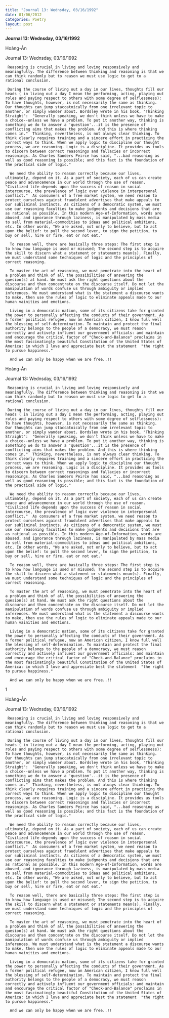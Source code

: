 ```yaml
---
title: "Journal 13: Wednsday, 03/16/1992"
date: 01/06/2012
categories: Poetry
layout: post
---
```


**Journal 13: Wednsday, 03/16/1992**

Hoàng-Ân


Journal 13: Wednsday, 03/16/1992

     Reasoning is crucial in living and loving responsively and meaningfully. The difference between thinking and reasoning is that we can think randomly but to reason we must use logic to get to a rational conclusion.

     During the course of living out a day in our lives, thoughts fill our heads ( in living out a day I mean the performing, acting, playing out roles and paying respect to others with some degree of selflessness): To have thoughts, however, is not necessarily the same as thinking. Our thoughts can jump staccatoically from o­ne irrelevant topic to another, or simply wander about. Bordsley wrote in his book, "Thinking Straight":  "Generally speaking, we don't think unless we have to make a choice--unless we have a problem. To put it another way, thinking is something we do to answer a 'question'...it is the presence of conflicting aims that makes the problem. And this is where thinking comes in."  Thinking, nevertheless, is not always clear thinking. To think clearly requires training and a sincere effort in practicing the correct ways to think. When we apply logic to discipline our thought process, we are reasoning. Logic is a discipline. It provides us tools to discern between correct reasonings and fallacies or incorrect reasonings. As Charles Sanders Peirce has said, "...bad reasoning as well as good reasoning is possible; and this fact is the foundation of the practical side of logic."

      We need the ability to reason correctly because our lives, ultimately, depend o­n it. As a part of society, each of us can create peace and advancemence in our world through the use of reason. "Civilized life depends upon the success of reason in social intercourse, the prevalence of logic over violence in interpersonal conflict."  As consumers of a free market system, we need reason to protect ourselves against fraudulent advertises that make appeals to our subliminal instincts. As citizens of a democratic system, we must use our reasoning faculties to make judgments and decisions that are as rational as possible. In this modern Age-of-Information, words are abused, and ignorance through laziness, is manipulated by mass media to sell from material-commodities to ideas and political ambitions, etc. In other words, "We are asked, not o­nly to believe, but to act upon the belief: to pull the second lever, to sign the petition, to buy or sell, hire or fire, eat or not eat."

      To reason well, there are basically three steps: The first step is to know how language is used or misused; The second step is to acquire the skill to discern what a statement or statements mean(s). Finally, we must understand some techniques of logic and the principles of correct reasoning.

      To master the art of reasoning, we must penetrate into the heart of a problem and think of all the possibilities of answering the quesion(s) at hand. We must ask the right questions about the discourse and then concentrate o­n the discourse itself. Do not let the manipulation of words confuse us through ambiguity or implied inferences. We must understand what is the statement a discourse wants to make, then use the rules of logic to eliminate appeals made to our human vainities and emotions.

      Living in a democratic nation, some of its citizens take for granted the power to personally affecting the conducts of their government. As a former political refugee, now an American citizen, I know full well the blessing of self-determination. To maintain and protect the final authority belongs to the people of a democracy, we must reason correctly and actively influent our government officials: and maintain and encourage the critical factor of "Check-and-Balance" proclaims in the most fascinatingly beautiful Constitution of the United States of America: in which I love and appreciate best the statement  "the right to pursue happiness." 

      And we can o­nly be happy when we are free..!!

Hoàng-Ân


Journal 13: Wednsday, 03/16/1992

     Reasoning is crucial in living and loving responsively and meaningfully. The difference between thinking and reasoning is that we can think randomly but to reason we must use logic to get to a rational conclusion.

     During the course of living out a day in our lives, thoughts fill our heads ( in living out a day I mean the performing, acting, playing out roles and paying respect to others with some degree of selflessness): To have thoughts, however, is not necessarily the same as thinking. Our thoughts can jump staccatoically from o­ne irrelevant topic to another, or simply wander about. Bordsley wrote in his book, "Thinking Straight":  "Generally speaking, we don't think unless we have to make a choice--unless we have a problem. To put it another way, thinking is something we do to answer a 'question'...it is the presence of conflicting aims that makes the problem. And this is where thinking comes in."  Thinking, nevertheless, is not always clear thinking. To think clearly requires training and a sincere effort in practicing the correct ways to think. When we apply logic to discipline our thought process, we are reasoning. Logic is a discipline. It provides us tools to discern between correct reasonings and fallacies or incorrect reasonings. As Charles Sanders Peirce has said, "...bad reasoning as well as good reasoning is possible; and this fact is the foundation of the practical side of logic."

      We need the ability to reason correctly because our lives, ultimately, depend o­n it. As a part of society, each of us can create peace and advancemence in our world through the use of reason. "Civilized life depends upon the success of reason in social intercourse, the prevalence of logic over violence in interpersonal conflict."  As consumers of a free market system, we need reason to protect ourselves against fraudulent advertises that make appeals to our subliminal instincts. As citizens of a democratic system, we must use our reasoning faculties to make judgments and decisions that are as rational as possible. In this modern Age-of-Information, words are abused, and ignorance through laziness, is manipulated by mass media to sell from material-commodities to ideas and political ambitions, etc. In other words, "We are asked, not o­nly to believe, but to act upon the belief: to pull the second lever, to sign the petition, to buy or sell, hire or fire, eat or not eat."

      To reason well, there are basically three steps: The first step is to know how language is used or misused; The second step is to acquire the skill to discern what a statement or statements mean(s). Finally, we must understand some techniques of logic and the principles of correct reasoning.

      To master the art of reasoning, we must penetrate into the heart of a problem and think of all the possibilities of answering the quesion(s) at hand. We must ask the right questions about the discourse and then concentrate o­n the discourse itself. Do not let the manipulation of words confuse us through ambiguity or implied inferences. We must understand what is the statement a discourse wants to make, then use the rules of logic to eliminate appeals made to our human vainities and emotions.

      Living in a democratic nation, some of its citizens take for granted the power to personally affecting the conducts of their government. As a former political refugee, now an American citizen, I know full well the blessing of self-determination. To maintain and protect the final authority belongs to the people of a democracy, we must reason correctly and actively influent our government officials: and maintain and encourage the critical factor of "Check-and-Balance" proclaims in the most fascinatingly beautiful Constitution of the United States of America: in which I love and appreciate best the statement  "the right to pursue happiness." 

      And we can o­nly be happy when we are free..!!

1

Hoàng-Ân


Journal 13: Wednsday, 03/16/1992

     Reasoning is crucial in living and loving responsively and meaningfully. The difference between thinking and reasoning is that we can think randomly but to reason we must use logic to get to a rational conclusion.

     During the course of living out a day in our lives, thoughts fill our heads ( in living out a day I mean the performing, acting, playing out roles and paying respect to others with some degree of selflessness): To have thoughts, however, is not necessarily the same as thinking. Our thoughts can jump staccatoically from o­ne irrelevant topic to another, or simply wander about. Bordsley wrote in his book, "Thinking Straight":  "Generally speaking, we don't think unless we have to make a choice--unless we have a problem. To put it another way, thinking is something we do to answer a 'question'...it is the presence of conflicting aims that makes the problem. And this is where thinking comes in."  Thinking, nevertheless, is not always clear thinking. To think clearly requires training and a sincere effort in practicing the correct ways to think. When we apply logic to discipline our thought process, we are reasoning. Logic is a discipline. It provides us tools to discern between correct reasonings and fallacies or incorrect reasonings. As Charles Sanders Peirce has said, "...bad reasoning as well as good reasoning is possible; and this fact is the foundation of the practical side of logic."

      We need the ability to reason correctly because our lives, ultimately, depend o­n it. As a part of society, each of us can create peace and advancemence in our world through the use of reason. "Civilized life depends upon the success of reason in social intercourse, the prevalence of logic over violence in interpersonal conflict."  As consumers of a free market system, we need reason to protect ourselves against fraudulent advertises that make appeals to our subliminal instincts. As citizens of a democratic system, we must use our reasoning faculties to make judgments and decisions that are as rational as possible. In this modern Age-of-Information, words are abused, and ignorance through laziness, is manipulated by mass media to sell from material-commodities to ideas and political ambitions, etc. In other words, "We are asked, not o­nly to believe, but to act upon the belief: to pull the second lever, to sign the petition, to buy or sell, hire or fire, eat or not eat."

      To reason well, there are basically three steps: The first step is to know how language is used or misused; The second step is to acquire the skill to discern what a statement or statements mean(s). Finally, we must understand some techniques of logic and the principles of correct reasoning.

      To master the art of reasoning, we must penetrate into the heart of a problem and think of all the possibilities of answering the quesion(s) at hand. We must ask the right questions about the discourse and then concentrate o­n the discourse itself. Do not let the manipulation of words confuse us through ambiguity or implied inferences. We must understand what is the statement a discourse wants to make, then use the rules of logic to eliminate appeals made to our human vainities and emotions.

      Living in a democratic nation, some of its citizens take for granted the power to personally affecting the conducts of their government. As a former political refugee, now an American citizen, I know full well the blessing of self-determination. To maintain and protect the final authority belongs to the people of a democracy, we must reason correctly and actively influent our government officials: and maintain and encourage the critical factor of "Check-and-Balance" proclaims in the most fascinatingly beautiful Constitution of the United States of America: in which I love and appreciate best the statement  "the right to pursue happiness." 

      And we can o­nly be happy when we are free..!!
